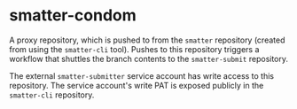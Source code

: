 # smatter-condom

A proxy repository, which is pushed to from the `smatter` repository (created from using the `smatter-cli` tool). Pushes to this repository triggers a workflow that shuttles the branch contents to the `smatter-submit` repository.

The external `smatter-submitter` service account has write access to this repository. The service account's write PAT is exposed publicly in the `smatter-cli` repository.

